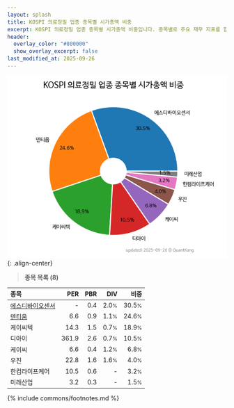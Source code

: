```yaml
---
layout: splash
title: KOSPI 의료정밀 업종 종목별 시가총액 비중
excerpt: KOSPI 의료정밀 업종 종목별 시가총액 비중입니다. 종목별로 주요 재무 지표를 함께 표시합니다.
header:
  overlay_color: "#800000"
  show_overlay_excerpt: false
last_modified_at: 2025-09-26
---
```



![KOSPI 의료정밀 업종 종목별 시가총액 비중](/stats/sector/images/kospi_업종_의료정밀_종목.png){: .align-center}


> **종목 목록 (8)**<a id="list"></a>

| **종목** | **PER** | **PBR** | **DIV** | **비중** |
| :------- | ------: | ------: | ------: | -------: |
| [에스디바이오센서](/137310/) | - | 0.4 | 2.0<small>%</small> | 30.5<small>%</small> |
| [덴티움](/145720/) | 6.6 | 0.9 | 1.1<small>%</small> | 24.6<small>%</small> |
| 케이씨텍 | 14.3 | 1.5 | 0.7<small>%</small> | 18.9<small>%</small> |
| 디아이 | 361.9 | 2.6 | 0.7<small>%</small> | 10.5<small>%</small> |
| 케이씨 | 6.6 | 0.4 | 1.2<small>%</small> | 6.8<small>%</small> |
| 우진 | 22.8 | 1.6 | 1.6<small>%</small> | 4.0<small>%</small> |
| 한컴라이프케어 | 10.5 | 0.6 | - | 3.2<small>%</small> |
| 미래산업 | 3.2 | 0.3 | - | 1.5<small>%</small> |

{% include commons/footnotes.md %}